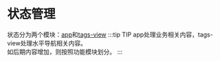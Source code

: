 # 状态管理
状态分为两个模块：[app](./app.md)和[tags-view](./tags-view.md)
:::tip TIP
app处理业务相关内容，tags-view处理水平导航相关内容。  
如后期内容增加，则按照功能模块划分。
:::